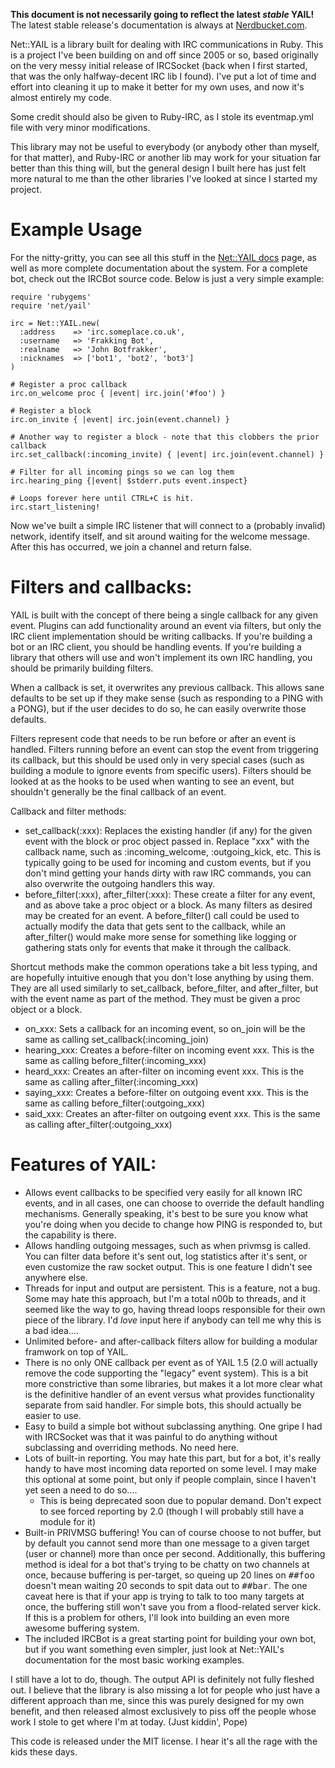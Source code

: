 **This document is not necessarily going to reflect the latest *stable* YAIL!** The latest stable release's
documentation is always at [Nerdbucket.com](http://ruby-irc-yail.nerdbucket.com/).

Net::YAIL is a library built for dealing with IRC communications in Ruby.
This is a project I've been building on and off since 2005 or so, based
originally on the very messy initial release of IRCSocket (back when I first
started, that was the only halfway-decent IRC lib I found).  I've put a lot
of time and effort into cleaning it up to make it better for my own uses,
and now it's almost entirely my code.

Some credit should also be given to Ruby-IRC, as I stole its eventmap.yml
file with very minor modifications.

This library may not be useful to everybody (or anybody other than myself,
for that matter), and Ruby-IRC or another lib may work for your situation
far better than this thing will, but the general design I built here has
just felt more natural to me than the other libraries I've looked at since
I started my project.

Example Usage
======

For the nitty-gritty, you can see all this stuff in the [Net::YAIL docs](http://ruby-irc-yail.nerdbucket.com/)
page, as well as more complete documentation about the system.  For a complete bot,
check out the IRCBot source code.  Below is just a very simple example:

    require 'rubygems'
    require 'net/yail'

    irc = Net::YAIL.new(
      :address    => 'irc.someplace.co.uk',
      :username   => 'Frakking Bot',
      :realname   => 'John Botfrakker',
      :nicknames  => ['bot1', 'bot2', 'bot3']
    )

    # Register a proc callback
    irc.on_welcome proc { |event| irc.join('#foo') }

    # Register a block
    irc.on_invite { |event| irc.join(event.channel) }

    # Another way to register a block - note that this clobbers the prior callback
    irc.set_callback(:incoming_invite) { |event| irc.join(event.channel) }

    # Filter for all incoming pings so we can log them
    irc.hearing_ping {|event| $stderr.puts event.inspect}

    # Loops forever here until CTRL+C is hit.
    irc.start_listening!

Now we've built a simple IRC listener that will connect to a (probably
invalid) network, identify itself, and sit around waiting for the welcome
message.  After this has occurred, we join a channel and return false.

Filters and callbacks:
==============

YAIL is built with the concept of there being a single callback for any given
event.  Plugins can add functionality around an event via filters, but only
the IRC client implementation should be writing callbacks.  If you're building
a bot or an IRC client, you should be handling events.  If you're building
a library that others will use and won't implement its own IRC handling, you
should be primarily building filters.

When a callback is set, it overwrites any previous callback.  This allows sane
defaults to be set up if they make sense (such as responding to a PING with a
PONG), but if the user decides to do so, he can easily overwrite those
defaults.

Filters represent code that needs to be run before or after an event is
handled.  Filters running before an event can stop the event from triggering
its callback, but this should be used only in very special cases (such as
building a module to ignore events from specific users).  Filters should be
looked at as the hooks to be used when wanting to see an event, but shouldn't
generally be the final callback of an event.

Callback and filter methods:

* set_callback(:xxx): Replaces the existing handler (if any) for the given event with the block or proc object passed
  in.  Replace "xxx" with the callback name, such as :incoming_welcome, :outgoing_kick, etc.  This is typically going
  to be used for incoming and custom events, but if you don't mind getting your hands dirty with raw IRC commands,
  you can also overwrite the outgoing handlers this way.
* before_filter(:xxx), after_filter(:xxx): These create a filter for any event, and as above take a proc object or a
  block.  As many filters as desired may be created for an event.  A before_filter() call could be used to actually
  modify the data that gets sent to the callback, while an after_filter() would make more sense for something like
  logging or gathering stats only for events that make it through the callback.

Shortcut methods make the common operations take a bit less typing, and are hopefully intuitive enough that you don't
lose anything by using them.  They are all used similarly to set_callback, before_filter, and after_filter, but with
the event name as part of the method.  They must be given a proc object or a block.

* on_xxx: Sets a callback for an incoming event, so on_join will be the same as calling set_callback(:incoming_join)
* hearing_xxx: Creates a before-filter on incoming event xxx.  This is the same as calling before_filter(:incoming_xxx)
* heard_xxx: Creates an after-filter on incoming event xxx.  This is the same as calling after_filter(:incoming_xxx)
* saying_xxx: Creates a before-filter on outgoing event xxx.  This is the same as calling before_filter(:outgoing_xxx)
* said_xxx: Creates an after-filter on outgoing event xxx.  This is the same as calling after_filter(:outgoing_xxx)

Features of YAIL:
========

* Allows event callbacks to be specified very easily for all known IRC events,
  and in all cases, one can choose to override the default handling mechanisms.
  Generally speaking, it's best to be sure you know what you're doing when you
  decide to change how PING is responded to, but the capability is there.
* Allows handling outgoing messages, such as when privmsg is called.  You can
  filter data before it's sent out, log statistics after it's sent, or even
  customize the raw socket output.  This is one feature I didn't see anywhere
  else.
* Threads for input and output are persistent.  This is a feature, not a bug.
  Some may hate this approach, but I'm a total n00b to threads, and it seemed
  like the way to go, having thread loops responsible for their own piece of
  the library.  I'd *love* input here if anybody can tell me why this is a bad
  idea....
* Unlimited before- and after-callback filters allow for building a modular
  framwork on top of YAIL.
* There is no only ONE callback per event as of YAIL 1.5 (2.0 will actually
  remove the code supporting the "legacy" event system).  This is a bit more
  constrictive than some libraries, but makes it a lot more clear what is the
  definitive handler of an event versus what provides functionality separate
  from said handler.  For simple bots, this should actually be easier to use.
* Easy to build a simple bot without subclassing anything.  One gripe I had
  with IRCSocket was that it was painful to do anything without subclassing
  and overriding methods.  No need here.
* Lots of built-in reporting.  You may hate this part, but for a bot, it's
  really handy to have most incoming data reported on some level.  I may make
  this optional at some point, but only if people complain, since I haven't
  yet seen a need to do so....
  * This is being deprecated soon due to popular demand.  Don't expect to see
    forced reporting by 2.0 (though I will probably still have a module for it)
* Built-in PRIVMSG buffering!  You can of course choose to not buffer, but by
  default you cannot send more than one message to a given target (user or
  channel) more than once per second.  Additionally, this buffering method is
  ideal for a bot that's trying to be chatty on two channels at once, because
  buffering is per-target, so queing up 20 lines on <tt>##foo</tt> doesn't mean waiting
  20 seconds to spit data out to <tt>##bar</tt>.  The one caveat here is that if your
  app is trying to talk to too many targets at once, the buffering still won't
  save you from a flood-related server kick.  If this is a problem for others,
  I'll look into building an even more awesome buffering system.
* The included IRCBot is a great starting point for building your own bot,
  but if you want something even simpler, just look at Net::YAIL's documentation
  for the most basic working examples.

I still have a lot to do, though.  The output API is definitely not fully
fleshed out.  I believe that the library is also missing a lot for people
who just have a different approach than me, since this was purely designed for
my own benefit, and then released almost exclusively to piss off the people
whose work I stole to get where I'm at today.  (Just kiddin', Pope)

This code is released under the MIT license.  I hear it's all the rage with
the kids these days.

